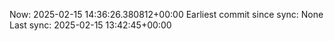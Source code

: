 Now: 2025-02-15 14:36:26.380812+00:00 Earliest commit since sync: None Last sync: 2025-02-15 13:42:45+00:00
